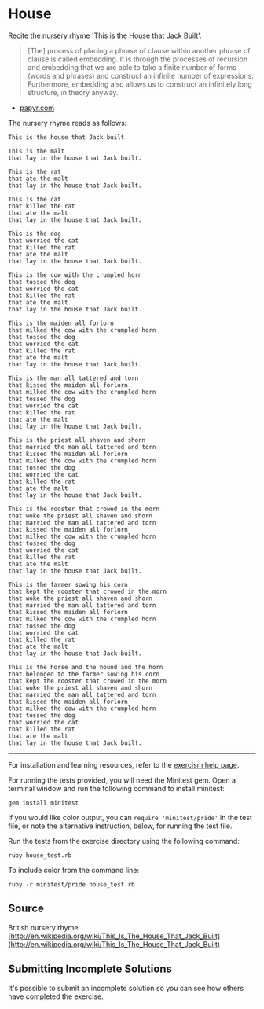 # House

Recite the nursery rhyme 'This is the House that Jack Built'.

> [The] process of placing a phrase of clause within another phrase of
> clause is called embedding. It is through the processes of recursion
> and embedding that we are able to take a finite number of forms (words
> and phrases) and construct an infinite number of expressions.
> Furthermore, embedding also allows us to construct an infinitely long
> structure, in theory anyway.

- [papyr.com](http://papyr.com/hypertextbooks/grammar/ph_noun.htm)

The nursery rhyme reads as follows:

```text
This is the house that Jack built.

This is the malt
that lay in the house that Jack built.

This is the rat
that ate the malt
that lay in the house that Jack built.

This is the cat
that killed the rat
that ate the malt
that lay in the house that Jack built.

This is the dog
that worried the cat
that killed the rat
that ate the malt
that lay in the house that Jack built.

This is the cow with the crumpled horn
that tossed the dog
that worried the cat
that killed the rat
that ate the malt
that lay in the house that Jack built.

This is the maiden all forlorn
that milked the cow with the crumpled horn
that tossed the dog
that worried the cat
that killed the rat
that ate the malt
that lay in the house that Jack built.

This is the man all tattered and torn
that kissed the maiden all forlorn
that milked the cow with the crumpled horn
that tossed the dog
that worried the cat
that killed the rat
that ate the malt
that lay in the house that Jack built.

This is the priest all shaven and shorn
that married the man all tattered and torn
that kissed the maiden all forlorn
that milked the cow with the crumpled horn
that tossed the dog
that worried the cat
that killed the rat
that ate the malt
that lay in the house that Jack built.

This is the rooster that crowed in the morn
that woke the priest all shaven and shorn
that married the man all tattered and torn
that kissed the maiden all forlorn
that milked the cow with the crumpled horn
that tossed the dog
that worried the cat
that killed the rat
that ate the malt
that lay in the house that Jack built.

This is the farmer sowing his corn
that kept the rooster that crowed in the morn
that woke the priest all shaven and shorn
that married the man all tattered and torn
that kissed the maiden all forlorn
that milked the cow with the crumpled horn
that tossed the dog
that worried the cat
that killed the rat
that ate the malt
that lay in the house that Jack built.

This is the horse and the hound and the horn
that belonged to the farmer sowing his corn
that kept the rooster that crowed in the morn
that woke the priest all shaven and shorn
that married the man all tattered and torn
that kissed the maiden all forlorn
that milked the cow with the crumpled horn
that tossed the dog
that worried the cat
that killed the rat
that ate the malt
that lay in the house that Jack built.
```

* * * *

For installation and learning resources, refer to the
[exercism help page](http://exercism.io/languages/ruby).

For running the tests provided, you will need the Minitest gem. Open a
terminal window and run the following command to install minitest:

    gem install minitest

If you would like color output, you can `require 'minitest/pride'` in
the test file, or note the alternative instruction, below, for running
the test file.

Run the tests from the exercise directory using the following command:

    ruby house_test.rb

To include color from the command line:

    ruby -r minitest/pride house_test.rb


## Source

British nursery rhyme [http://en.wikipedia.org/wiki/This_Is_The_House_That_Jack_Built](http://en.wikipedia.org/wiki/This_Is_The_House_That_Jack_Built)

## Submitting Incomplete Solutions
It's possible to submit an incomplete solution so you can see how others have completed the exercise.
